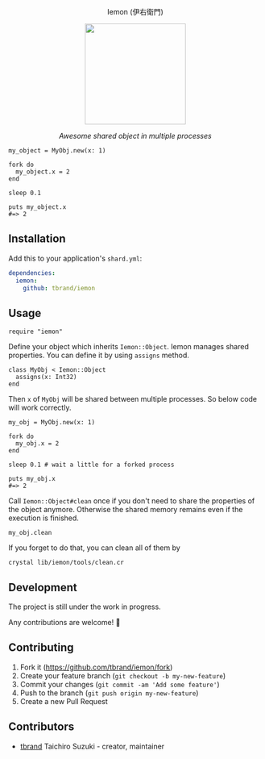 <p align="center">
  Iemon (伊右衛門)
</p>

<p align="center">
  <img src="https://user-images.githubusercontent.com/3483230/42362737-99827998-812f-11e8-93c3-b149355a07f1.png" width="200" />
</p>

<p align="center">
  <i>Awesome shared object in multiple processes</i>
</p>

```crystal
my_object = MyObj.new(x: 1)

fork do
  my_object.x = 2
end

sleep 0.1

puts my_object.x
#=> 2
```

## Installation

Add this to your application's `shard.yml`:

```yaml
dependencies:
  iemon:
    github: tbrand/iemon
```

## Usage

```crystal
require "iemon"
```

Define your object which inherits `Iemon::Object`.
Iemon manages shared properties. You can define it by using `assigns` method.
```crystal
class MyObj < Iemon::Object
  assigns(x: Int32)
end
```

Then `x` of `MyObj` will be shared between multiple processes.
So below code will work correctly.
```crystal
my_obj = MyObj.new(x: 1)

fork do
  my_obj.x = 2
end

sleep 0.1 # wait a little for a forked process

puts my_obj.x
#=> 2
```

Call `Iemon::Object#clean` once if you don't need to share the properties of the object anymore.
Otherwise the shared memory remains even if the execution is finished.
```crystal
my_obj.clean
```

If you forget to do that, you can clean all of them by
```
crystal lib/iemon/tools/clean.cr
```

## Development

The project is still under the work in progress.

Any contributions are welcome! :tada:

## Contributing

1. Fork it (<https://github.com/tbrand/iemon/fork>)
2. Create your feature branch (`git checkout -b my-new-feature`)
3. Commit your changes (`git commit -am 'Add some feature'`)
4. Push to the branch (`git push origin my-new-feature`)
5. Create a new Pull Request

## Contributors

- [tbrand](https://github.com/tbrand) Taichiro Suzuki - creator, maintainer
